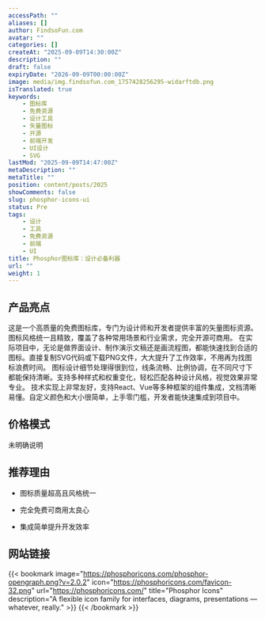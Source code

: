 ```yaml
---
accessPath: ""
aliases: []
author: FindsoFun.com
avatar: ""
categories: []
createAt: "2025-09-09T14:30:00Z"
description: ""
draft: false
expiryDate: "2026-09-09T00:00:00Z"
image: media/img.findsofun.com_1757428256295-widarftdb.png
isTranslated: true
keywords:
    - 图标库
    - 免费资源
    - 设计工具
    - 矢量图标
    - 开源
    - 前端开发
    - UI设计
    - SVG
lastMod: "2025-09-09T14:47:00Z"
metaDescription: ""
metaTitle: ""
position: content/posts/2025
showComments: false
slug: phosphor-icons-ui
status: Pre
tags:
    - 设计
    - 工具
    - 免费资源
    - 前端
    - UI
title: Phosphor图标库：设计必备利器
url: ""
weight: 1
---
```

## 产品亮点
这是一个高质量的免费图标库，专门为设计师和开发者提供丰富的矢量图标资源。图标风格统一且精致，覆盖了各种常用场景和行业需求，完全开源可商用。
在实际项目中，无论是做界面设计、制作演示文稿还是画流程图，都能快速找到合适的图标。直接复制SVG代码或下载PNG文件，大大提升了工作效率，不用再为找图标浪费时间。
图标设计细节处理得很到位，线条流畅、比例协调，在不同尺寸下都能保持清晰。支持多种样式和权重变化，轻松匹配各种设计风格，视觉效果非常专业。
技术实现上非常友好，支持React、Vue等多种框架的组件集成，文档清晰易懂。自定义颜色和大小很简单，上手零门槛，开发者能快速集成到项目中。

## 价格模式
<!--more-->未明确说明

## 推荐理由
- 图标质量超高且风格统一

- 完全免费可商用太良心

- 集成简单提升开发效率

## 网站链接
{{< bookmark image="https://phosphoricons.com/phosphor-opengraph.png?v=2.0.2" icon="https://phosphoricons.com/favicon-32.png" url="https://phosphoricons.com/" title="Phosphor Icons" description="A flexible icon family for interfaces, diagrams, presentations — whatever, really." >}}
{{< /bookmark >}}

